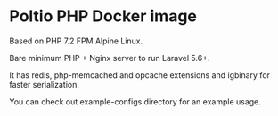 # Poltio PHP Docker image 

Based on PHP 7.2 FPM Alpine Linux. 

Bare minimum PHP + Nginx server to run Laravel 5.6+. 

It has redis, php-memcached and opcache extensions and igbinary for faster serialization. 

You can check out example-configs directory for an example usage. 

